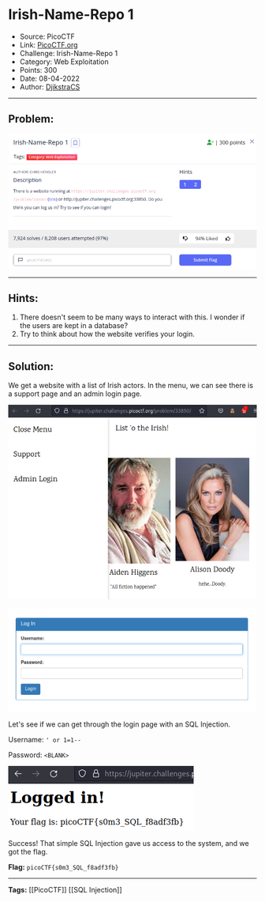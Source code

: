 # Irish-Name-Repo 1
* Source: PicoCTF
* Link: [PicoCTF.org](https://picoctf.org/)
* Challenge: Irish-Name-Repo 1
* Category: Web Exploitation
* Points: 300
* Date: 08-04-2022
* Author: [DjikstraCS](https://github.com/DjikstraCS)

---
## Problem:
![](./attachments/Pasted%20image%2020220408005206.png)

---
## Hints:
1. There doesn't seem to be many ways to interact with this. I wonder if the users are kept in a database?
2. Try to think about how the website verifies your login.

---
## Solution:
We get a website with a list of Irish actors. In the menu, we can see there is a support page and an admin login page. 

![](./attachments/Pasted%20image%2020220408143514.png)

![](./attachments/Pasted%20image%2020220408144656.png)

Let's see if we can get through the login page with an SQL Injection.

Username: `' or 1=1--`

Password: `<BLANK>`

![](./attachments/Pasted%20image%2020220408144231.png)

Success! That simple SQL Injection gave us access to the system, and we got the flag.

**Flag:** `picoCTF{s0m3_SQL_f8adf3fb}`

---
**Tags:** [[PicoCTF]] [[SQL Injection]]